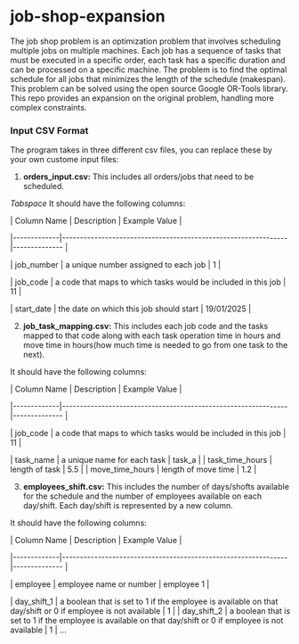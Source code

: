 # job-shop-expansion

The job shop problem is an optimization problem that involves scheduling multiple jobs on multiple machines. Each job has a sequence of tasks that must be executed in a specific order, each task has a specific duration and can be processed on a specific machine. The problem is to find the optimal schedule for all jobs that minimizes the length of the schedule (makespan).
This problem can be solved using the open source Google OR-Tools library.
This repo provides an expansion on the original problem, handling more complex constraints.

### Input CSV Format
The program takes in three different csv files, you can replace these by your own custome input files:
1. **orders_input.csv:** This includes all orders/jobs that need to be scheduled.
 
*Tabspace* It should have the following columns:
  
  | Column Name | Description                                                   | Example Value |
  
  |-------------|---------------------------------------------------------------|-------------- |
  
  | job_number  | a unique number assigned to each job                          | 1             |
  
  | job_code    | a code that maps to which tasks would be included in this job | 11            |
  
  | start_date  | the date on which this job should start                       | 19/01/2025    |

2. **job_task_mapping.csv:** This includes each job code and the tasks mapped to that code along with each task operation time in hours and move time in hours(how much time is needed to go from one task to the next).

  It should have the following columns:
  
  | Column Name | Description                                                   | Example Value |
  
  |-------------|---------------------------------------------------------------|-------------- |
  
  | job_code  | a code that maps to which tasks would be included in this job   | 11 |
  
  | task_name    | a unique name for each task  | task_a |
  | task_time_hours    | length of task  | 5.5 |
  | move_time_hours    | length of move time  | 1.2 |

3. **employees_shift.csv:** This includes the number of days/shofts available for the schedule and the number of employees available on each day/shift. Each day/shift is represented by a new column.

  It should have the following columns:
  
  | Column Name | Description                                                   | Example Value |
  
  |-------------|---------------------------------------------------------------|-------------- |
  
  | employee  | employee name or number   | employee 1 |
  
  | day_shift_1    | a boolean that is set to 1 if the employee is available on that day/shift or 0 if employee is not available   | 1 |
  | day_shift_2    | a boolean that is set to 1 if the employee is available on that day/shift or 0 if employee is not available   | 1 |
  ...
  
